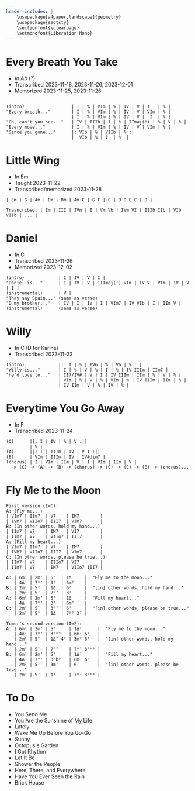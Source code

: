 ```yaml
---
header-includes: |
    \usepackage[a4paper,landscape]{geometry}
    \usepackage{sectsty}
    \sectionfont{\clearpage}
    \setmonofont{Liberation Mono}
---
```


# Every Breath You Take

- _In Ab_ (?)
- Transcribed 2023-11-18, 2023-11-26, 2023-12-01
- Memorized 2023-11-25, 2023-11-26

```

(intro)                  | I | % | VIm | % | IV | V | I   | % |
"Every breath..."        | I | % | VIm | % | IV | V | VIm | % |
                         | I | % | VIm | % | IV | V |  I  | % |
"Oh, can't you see..."   | IV | IIIb | I | % | IImaj(!) | % | V | % |
"Every move..."          | I | % | VIm | % | IV | V | VIm | % |
"Since you gone..."      |: VIb | % | VIIb | % :|
                         |  VIb | % | I  | %  |
```


# Little Wing
- In Em
- Taught 2023-11-22
- Transcribed/memorized 2023-11-28

```
| Em | G | Am | Em | Bm | Am C | G F | C | D D E C | D |

Trasncribed: | Im | III | IVm | I | Vm Vb | IVm VI | IIIb IIb | VIb VIIb | ... |
```


# Daniel

- In C
- Transcribed 2023-11-26
- Memorized 2023-12-02

```
(intro)             | I | IV | V | I |
"Daniel is..."      | I | IV | V | IIImaj(!) VIm | IV V | VIm | IV | V | I |
(instrumental)      | V |
"They say Spain..." (same as verse)
"D my brother..."   | IV | I | IV | I | VIm7 | IV VIb | I | IIm V |
(instrumental)      (same as verse)
```



# Willy
- In C (D for Karine)
- Transcribed 2023-11-22

```
(intro)             ||: I | % | IV6 | % | V6 | % :||
"Willy is..."       | I | % | V | % | I | % | IV IIIm | IIm7 |
"he'd love to..."   | II7/IV# | V | I | IV IIIm | IIm | % | V | % |
                    | VIm | % | V | % | VIm | % | IV IIIm | IIm | % |
                    | IV IIm | V | % | IV | % |
```


# Everytime You Go Away
- In F
- Transcribed 2023-11-24

```
(C)      ||: I | IV | % | V :||
         | V |
(A)      ||: I | IIIm | IV | V I :||
(B)      | VIm | IIIm | IV | IV#dim7 |
(chorus) | I | VIm | IIm | V | I | VIm | IIm | V |
  -> (C) -> (A) -> (B) -> (chorus) -> (C) -> (C) -> (B) -> (chorus)...
```


# Fly Me to the Moon
```
First version (I=C):
A: (Fly me...)
| VIm7 | IIm7  | V7    | IM7        |
| IVM7 | VIIo7 | III7  | VIm7       |
B: (In other words, hold my hand...)
| IIm7 | V7    | IM7   | VI7        |
| IIm7 | V7    | VIIo7 | III7       |
A: (Fill my heart...)
| VIm7 | IIm7  | V7    | IM7        |
| IVM7 | VIIo7 | III7  | VIm7       |
C: (In other words, please be true...)
| IIm7 | V7    | IIIo7 | VI7        |
| IIm7 | V7    | IM7   | VIIo7 III7 |

A: | 6m⁷ | 2m⁷ | 5⁷  | 1Δ     |  "Fly me to the moon..."
   | 4Δ  | 7ᴼ⁷ | 3⁷  | 6m⁷    |
B: | 2m⁷ | 5⁷  | 1Δ  | 6⁷     |  "[in] other words, hold my hand..."
   | 2m⁷ | 5⁷  | 7ᴼ⁷ | 3⁷     |
A: | 6m⁷ | 2m⁷ | 5⁷  | 1Δ     |  "Fill my heart..."
   | 4Δ  | 7ᴼ⁷ | 3⁷  | 6m⁷    |
C: | 2m⁷ | 5⁷  | 3ᴼ⁷ | 6⁷     |  "[in] other words, please be true..."
   | 2m⁷ | 5⁷  | 1Δ  | 7ᴼ⁷ 3⁷ |

Tomer's second version (I=F):
A: | 6m⁷ | 2m⁷ | 5⁷     | 1Δ⁷      |  "Fly me to the moon..."
   | 4Δ⁷ | 7ᴼ⁷ | 3⁷ᵇ⁹   | 6m⁷ 6⁷   |
   | 2m⁷ | 5⁷  | 1Δ⁷ 4⁷ | 3m⁷ 6⁷   |  "[in] other words, hold my hand..."
   | 2m⁷ | 5⁷  | 7ᴼ⁷    | 7ᴼ⁷ 3⁷ᵇ⁹ |
B: | 6m⁷ | 2m⁷ | 5⁷     | 1Δ⁷      |  "Fill my heart..."
   | 4Δ⁷ | 7ᴼ⁷ | 3⁷b⁹   | 6m⁷ 6⁷   |
   | 2m⁷ | 5⁷  | 3m⁷    | 6⁷       |  "[in] other words, please be true..."
   | 2m⁷ | 5⁷  | 1⁶     | 7ᴼ⁷ 3⁷ᵇ⁹ |
```


# To Do
- You Send Me
- You Are the Sunshine of My Life
- Lately
- Wake Me Up Before You Go-Go
- Sunny
- Octopus's Garden
- I Got Rhythm
- Let It Be
- Shower the People
- Here, There, and Everywhere
- Have You Ever Seen the Rain
- Brick House
